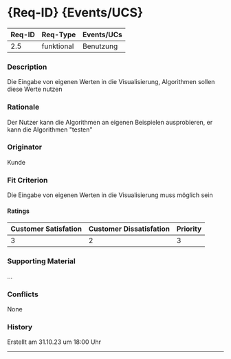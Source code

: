 # {Req-ID} {Events/UCS}

| Req-ID | Req-Type | Events/UCs |
|--------|----------|------------|
| 2.5    | funktional | Benutzung |

### Description
Die Eingabe von eigenen Werten in die Visualisierung, Algorithmen sollen diese Werte nutzen 

### Rationale
Der Nutzer kann die Algorithmen an eigenen Beispielen ausprobieren, er kann die Algorithmen "testen"

### Originator
Kunde

### Fit Criterion
Die Eingabe von eigenen Werten in die Visualisierung muss möglich sein

#### Ratings
| Customer Satisfation | Customer Dissatisfation | Priority |
|----------------------|-------------------------|----------|
| 3                    | 2                       | 3        |

### Supporting Material
...

### Conflicts
None

### History
Erstellt am 31.10.23 um 18:00 Uhr

---
